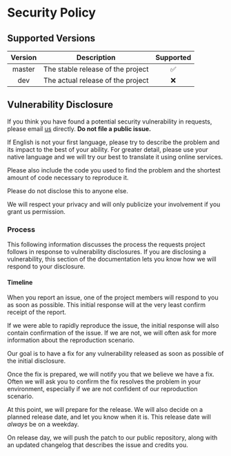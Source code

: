 # Security Policy

## Supported Versions
| Version | Description                       | Supported          |
| :-----: | :-------------------------------: | :----------------: |
| master  | The stable release of the project | :white_check_mark: |
| dev     | The actual release of the project | :x:                |

## Vulnerability Disclosure
If you think you have found a potential security vulnerability in
requests, please email [us](mailto:34110430+giulio-coa@users.noreply.github.com) directly.
**Do not file a public issue.**

If English is not your first language, please try to describe the
problem and its impact to the best of your ability. For greater detail,
please use your native language and we will try our best to translate it
using online services.

Please also include the code you used to find the problem and the
shortest amount of code necessary to reproduce it.

Please do not disclose this to anyone else.

We will respect your privacy and will only publicize your involvement if
you grant us permission.

### Process
This following information discusses the process the requests project
follows in response to vulnerability disclosures. If you are disclosing
a vulnerability, this section of the documentation lets you know how we
will respond to your disclosure.

#### Timeline
When you report an issue, one of the project members will respond to you
as soon as possible. This initial response will at the very
least confirm receipt of the report.

If we were able to rapidly reproduce the issue, the initial response
will also contain confirmation of the issue. If we are not, we will
often ask for more information about the reproduction scenario.

Our goal is to have a fix for any vulnerability released as soon as possible
of the initial disclosure.

Once the fix is prepared, we will notify you that we
believe we have a fix. Often we will ask you to confirm the fix resolves
the problem in your environment, especially if we are not confident of
our reproduction scenario.

At this point, we will prepare for the release.
We will also decide on a planned release date, and let you
know when it is. This release date will *always* be on a weekday.

On release day, we will push the patch to our public repository, along
with an updated changelog that describes the issue and credits you.
